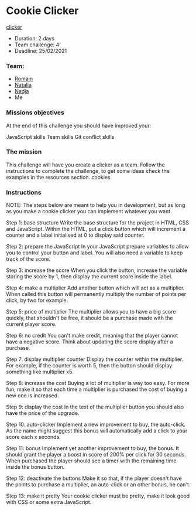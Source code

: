 # Cookie Clicker

[clicker](https://fredgaloppin.github.io/ClickerTraining/)


- Duration: 2 days   
- Team challenge: 4:   
- Deadline: 25/02/2021   

### Team:

- [Romain](https://github.com/RomainM27)   
- [Natalia](https://github.com/nataliacherman08)    
- [Nadja](https://github.com/Nadja-BeCode)   
- Me

### Missions objectives
At the end of this challenge you should have improved your:

JavaScript skills
Team skills
Git conflict skills
### The mission
This challenge will have you create a clicker as a team. Follow the instructions to complete the challenge, to get some ideas check the examples in the resources section.
cookies

### Instructions
NOTE: The steps below are meant to help you in development, but as long as you make a cookie clicker you can implement whatever you want.

Step 1: base structure Write the base structure for the project in HTML, CSS and JavaScript. Within the HTML, put a click button which will increment a counter and a label initialised at 0 to display said counter.

Step 2: prepare the JavaScript In your JavaScript prepare variables to allow you to control your button and label. You will also need a variable to keep track of the score.

Step 3: increase the score When you click the button, increase the variable storing the score by 1, then display the current score inside the label.

Step 4: make a multiplier Add another button which will act as a multiplier. When called this button will permanently multiply the number of points per click, by two for example.

Step 5: price of multiplier The multiplier allows you to have a big score quickly, that shouldn't be free, it should be a purchase made with the current player score.

Step 6: no credit You can't make credit, meaning that the player cannot have a negative score. Think about updating the score display after a purchase.

Step 7: display multiplier counter Display the counter within the multiplier. For example, if the counter is worth 5, then the button should display something like multiplier x5.

Step 8: increase the cost Buying a lot of multiplier is way too easy. For more fun, make it so that each time a multiplier is purchased the cost of buying a new one is increased.

Step 9: display the cost In the text of the multiplier button you should also have the price of the upgrade.

Step 10: auto-clicker Implement a new improvement to buy, the auto-click. As the name might suggest this bonus will automatically add a click to your score each x seconds.

Step 11: bonus Implement yet another improvement to buy, the bonus. It should grant the player a boost in score of 200% per click for 30 seconds. When purchased the player should see a timer with the remaining time inside the bonus button.

Step 12: deactivate the buttons Make it so that, if the player doesn't have the points to purchase a multiplier, an auto-click or an other bonus, he can't.

Step 13: make it pretty Your cookie clicker must be pretty, make it look good with CSS or some extra JavaScript.
